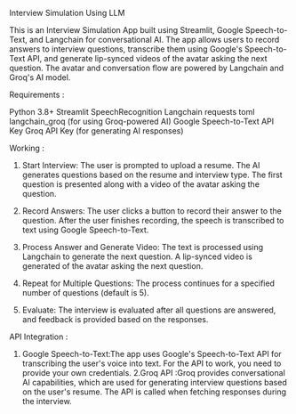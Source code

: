 Interview Simulation Using LLM

This is an Interview Simulation App built using Streamlit, Google Speech-to-Text, and Langchain for conversational AI. The app allows users to record answers to interview questions, transcribe them using Google's Speech-to-Text API, and generate lip-synced videos of the  avatar asking the next question. The avatar and conversation flow are powered by Langchain and Groq's AI model.

 Requirements :

Python 3.8+
Streamlit
SpeechRecognition
Langchain
requests
toml
langchain_groq (for using Groq-powered AI)
Google Speech-to-Text API Key
Groq API Key (for generating AI responses)

Working :

1. Start Interview:
   The user is prompted to upload a resume.
   The AI generates questions based on the resume and interview type.
   The first question is presented along with a video of the avatar asking the question.

2. Record Answers:
   The user clicks a button to record their answer to the question.
   After the user finishes recording, the speech is transcribed to text using Google Speech-to-Text.
   
3. Process Answer and Generate Video:
   The text is processed using Langchain to generate the next question.
   A lip-synced video is generated of the avatar asking the next question.

4. Repeat for Multiple Questions:
   The process continues for a specified number of questions (default is 5).

5. Evaluate:
   The interview is evaluated after all questions are answered, and feedback is provided based on the responses.
   
 API Integration :

1. Google Speech-to-Text:The app uses Google's Speech-to-Text API for transcribing the user's voice into text. For the API to work, you need to provide your own credentials.
2.Groq API :Groq provides conversational AI capabilities, which are used for generating interview questions based on the user's resume. The API is called when fetching responses during the interview.

